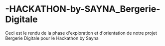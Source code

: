 # -HACKATHON-by-SAYNA_Bergerie-Digitale
Ceci est le rendu de la phase d'exploration et d'orientation de notre projet Bergerie Digitale pour le Hackathon by Sayna 
